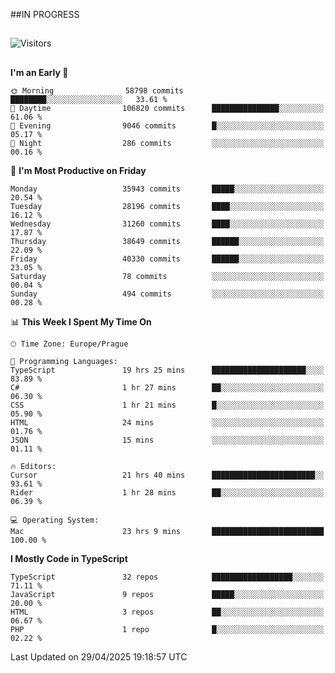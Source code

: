##IN PROGRESS
##
![Visitors](https://komarev.com/ghpvc/?username=petrbui&style=for-the-badge&label=Visitors+👀)



##
<!--
[![My GitHub stats](https://github-readme-stats.vercel.app/api?username=petrbui&theme=github_dark)](https://github.com/anuraghazra/github-readme-stats)

[![My wakatime stats](https://github-readme-stats.vercel.app/api/wakatime?username=petrbui&theme=github_dark)](https://github.com/anuraghazra/github-readme-stats)
-->
<!--START_SECTION:waka-->
**I'm an Early 🐤** 

```text
🌞 Morning                58798 commits       ████████░░░░░░░░░░░░░░░░░   33.61 % 
🌆 Daytime                106820 commits      ███████████████░░░░░░░░░░   61.06 % 
🌃 Evening                9046 commits        █░░░░░░░░░░░░░░░░░░░░░░░░   05.17 % 
🌙 Night                  286 commits         ░░░░░░░░░░░░░░░░░░░░░░░░░   00.16 % 
```
📅 **I'm Most Productive on Friday** 

```text
Monday                   35943 commits       █████░░░░░░░░░░░░░░░░░░░░   20.54 % 
Tuesday                  28196 commits       ████░░░░░░░░░░░░░░░░░░░░░   16.12 % 
Wednesday                31260 commits       ████░░░░░░░░░░░░░░░░░░░░░   17.87 % 
Thursday                 38649 commits       ██████░░░░░░░░░░░░░░░░░░░   22.09 % 
Friday                   40330 commits       ██████░░░░░░░░░░░░░░░░░░░   23.05 % 
Saturday                 78 commits          ░░░░░░░░░░░░░░░░░░░░░░░░░   00.04 % 
Sunday                   494 commits         ░░░░░░░░░░░░░░░░░░░░░░░░░   00.28 % 
```


📊 **This Week I Spent My Time On** 

```text
🕑︎ Time Zone: Europe/Prague

💬 Programming Languages: 
TypeScript               19 hrs 25 mins      █████████████████████░░░░   83.89 % 
C#                       1 hr 27 mins        ██░░░░░░░░░░░░░░░░░░░░░░░   06.30 % 
CSS                      1 hr 21 mins        █░░░░░░░░░░░░░░░░░░░░░░░░   05.90 % 
HTML                     24 mins             ░░░░░░░░░░░░░░░░░░░░░░░░░   01.76 % 
JSON                     15 mins             ░░░░░░░░░░░░░░░░░░░░░░░░░   01.11 % 

🔥 Editors: 
Cursor                   21 hrs 40 mins      ███████████████████████░░   93.61 % 
Rider                    1 hr 28 mins        ██░░░░░░░░░░░░░░░░░░░░░░░   06.39 % 

💻 Operating System: 
Mac                      23 hrs 9 mins       █████████████████████████   100.00 % 
```

**I Mostly Code in TypeScript** 

```text
TypeScript               32 repos            ██████████████████░░░░░░░   71.11 % 
JavaScript               9 repos             █████░░░░░░░░░░░░░░░░░░░░   20.00 % 
HTML                     3 repos             ██░░░░░░░░░░░░░░░░░░░░░░░   06.67 % 
PHP                      1 repo              █░░░░░░░░░░░░░░░░░░░░░░░░   02.22 % 
```




 Last Updated on 29/04/2025 19:18:57 UTC
<!--END_SECTION:waka-->
